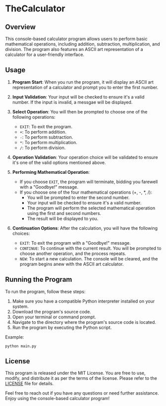 # TheCalculator

## Overview

This console-based calculator program allows users to perform basic mathematical operations, including addition, subtraction, multiplication, and division. The program 
also features an ASCII art representation of a calculator for a user-friendly interface.

## Usage

1. **Program Start**: When you run the program, it will display an ASCII art representation of a calculator and prompt you to enter the first number.

2. **Input Validation**: Your input will be checked to ensure it's a valid number. If the input is invalid, a messgae will be displayed.

3. **Select Operation**: You will then be prompted to choose one of the following operations:
   - `EXIT`: To exit the program.
   - `+`: To perform addition.
   - `-`: To perform subtraction.
   - `*`: To perform multiplication.
   - `/`: To perform division.

4. **Operation Validation**: Your operation choice will be validated to ensure it's one of the valid options mentioned above.

5. **Performing Mathematical Operation**:
   - If you choose `EXIT`, the program will terminate, bidding you farewell with a "Goodbye!" message.
   - If you choose one of the four mathematical operations (+, -, *, /):
     - You will be prompted to enter the second number.
     - Your input will be checked to ensure it's a valid number.
     - The program will perform the selected mathematical operation using the first and second numbers.
     - The result will be displayed to you.

6. **Continuation Options**: After the calculation, you will have the following choices:
   - `EXIT`: To exit the program with a "Goodbye!" message.
   - `CONTINUE`: To continue with the current result. You will be prompted to choose another operation, and the process repeats.
   - `NEW`: To start a new calculation. The console will be cleared, and the program begins anew with the ASCII art calculator.

## Running the Program

To run the program, follow these steps:
1. Make sure you have a compatible Python interpreter installed on your system.
2. Download the program's source code.
3. Open your terminal or command prompt.
4. Navigate to the directory where the program's source code is located.
5. Run the program by executing the Python script.

Example:
```shell
python main.py
```

## License

This program is released under the MIT License. You are free to use, modify, and distribute it as per the terms of the license. Please refer to the [LICENSE](LICENSE) 
file for details.

Feel free to reach out if you have any questions or need further assistance. Enjoy using the console-based calculator program!

